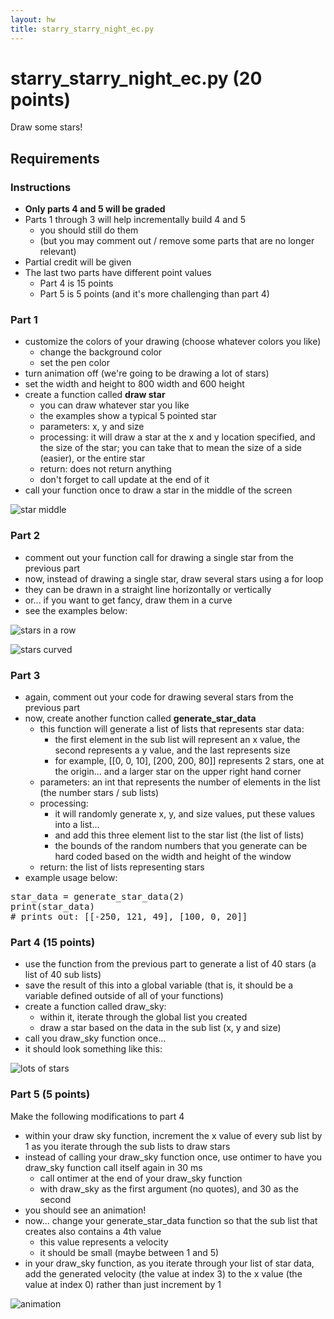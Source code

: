 ```yaml
---
layout: hw
title: starry_starry_night_ec.py
---
```


starry_starry_night_ec.py (20 points)
=====
Draw some stars! 

Requirements
-----

### Instructions

* __Only parts 4 and 5 will be graded__
* Parts 1 through 3 will help incrementally build 4 and 5 
    * you should still do them
    * (but you may comment out / remove some parts that are no longer relevant)
* Partial credit will be given
* The last two parts have different point values
    * Part 4 is 15 points
    * Part 5 is 5 points (and it's more challenging than part 4)


### Part 1

* customize the colors of your drawing (choose whatever colors you like)
    * change the background color
    * set the pen color
* turn animation off (we're going to be drawing a lot of stars)
* set the width and height to 800 width and 600 height
* create a function called __draw star__
    * you can draw whatever star you like
    * the examples show a typical 5 pointed star
    * parameters: x, y and size
    * processing: it will draw a star at the x and y location specified, and the size of the star; you can take that to mean the size of a side (easier), or the entire star 
    * return: does not return anything
    * don't forget to call update at the end of it
* call your function once to draw a star in the middle of the screen

![star middle](http://foureyes.github.io/csci-ua.0002-summer2017-001/resources/img/turtle/starry_1.png)

### Part 2

* comment out your function call for drawing a single star from the previous part
* now, instead of drawing a single star, draw several stars using a for loop
* they can be drawn in a straight line horizontally or vertically
* or... if you want to get fancy, draw them in a curve
* see the examples below:

![stars in a row](http://foureyes.github.io/csci-ua.0002-summer2017-001/resources/img/turtle/starry_2.png)

![stars curved](http://foureyes.github.io/csci-ua.0002-summer2017-001/resources/img/turtle/starry_3.png)

### Part 3

* again, comment out your code for drawing several stars from the previous part
* now, create another function called __generate_star_data__
    * this function will generate a list of lists that represents star data:
        * the first element in the sub list will represent an x value, the second represents a y value, and the last represents size
        * for example, [[0, 0, 10], [200, 200, 80]] represents 2 stars, one at the origin... and a larger star on the upper right hand corner
    * parameters: an int that represents the number of elements in the list (the number stars / sub lists)
    * processing: 
        * it will randomly generate x, y, and size values, put these values into a list... 
        * and add this three element list to the star list (the list of lists)
        * the bounds of the random numbers that you generate can be hard coded based on the width and height of the window
    * return: the list of lists representing stars
* example usage below:

<pre>
star_data = generate_star_data(2)
print(star_data)
# prints out: [[-250, 121, 49], [100, 0, 20]] 
</pre>

### Part 4 (15 points)

* use the function from the previous part to generate a list of 40 stars (a list of 40 sub lists)
* save the result of this into a global variable (that is, it should be a variable defined outside of all of your functions)
* create a function called draw_sky:
    * within it, iterate through the global list you created 
    * draw a star based on the data in the sub list (x, y and size)
* call you draw_sky function once...
* it should look something like this:

![lots of stars](http://foureyes.github.io/csci-ua.0002-summer2017-001/resources/img/turtle/starry_4.png)

### Part 5 (5 points)

Make the following modifications to part 4

* within your draw sky function, increment the x value of every sub list by 1 as you iterate through the sub lists to draw stars
* instead of calling your draw_sky function once, use ontimer to have you draw_sky function call itself again in 30 ms
    * call ontimer at the end of your draw_sky function
    * with draw_sky as the first argument (no quotes), and 30 as the second
* you should see an animation!
* now... change your generate_star_data function so that the sub list that creates also contains a 4th value
    * this value represents a velocity
    * it should be small (maybe between 1 and 5)
* in your draw_sky function, as you iterate through your list of star data, add the generated velocity (the value at index 3) to the x value (the value at index 0) rather than just increment by 1

![animation](http://foureyes.github.io/csci-ua.0002-summer2017-001/resources/img/turtle/starry_ec.gif)


